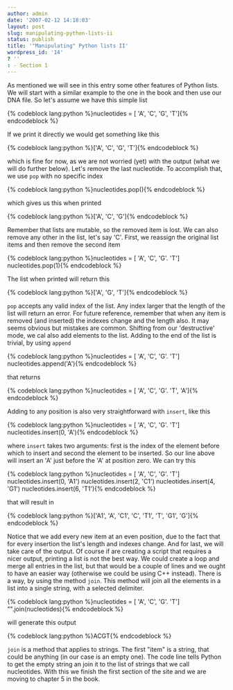 ```yaml
---
author: admin
date: '2007-02-12 14:18:03'
layout: post
slug: manipulating-python-lists-ii
status: publish
title: '"Manipulating" Python lists II'
wordpress_id: '14'
? ''
: - Section 1
---
```


As mentioned we will see in this entry some other features of Python
lists. We will start with a similar example to the one in the book and
then use our DNA file. So let's assume we have this simple list


{% codeblock lang:python %}nucleotides = [ 'A', 'C', 'G', 'T']{% endcodeblock %}

If we print it directly we would get something like
this 


{% codeblock lang:python %}['A', 'C', 'G', 'T']{% endcodeblock %}



which is fine for now, as we are not worried (yet) with the output (what
we will do further below). Let's remove the last nucleotide. To
accomplish that, we use `pop` with no specific index 

{% codeblock lang:python %}nucleotides.pop(){% endcodeblock %}

which gives us this when printed 

{% codeblock lang:python %}['A', 'C', 'G']{% endcodeblock %}


Remember that lists are mutable, so the removed item is lost. We can
also remove any other in the list, let's say 'C'. First, we reassign the
original list items and then remove the second item 

{% codeblock lang:python %}nucleotides = [ 'A', 'C', 'G'. 'T']
nucleotides.pop(1){% endcodeblock %}

The list when printed will return this

{% codeblock lang:python %}['A', 'G', 'T']{% endcodeblock %}

 `pop` accepts any valid index of the list. Any index larger that the length of the
list will return an error. For future reference, remember that when any
item is removed (and inserted) the indexes change and the length also.
It may seems obvious but mistakes are common. Shifting from our
'destructive' mode, we cal also add elements to the list. Adding to the
end of the list is trivial, by using `append` 

{% codeblock lang:python %}nucleotides = [ 'A', 'C', 'G'. 'T']
nucleotides.append('A'){% endcodeblock %}

that returns 

{% codeblock lang:python %}nucleotides = [ 'A', 'C', 'G'. 'T', 'A']{% endcodeblock %}


Adding to any position is also very straightforward with `insert`, like
this 

{% codeblock lang:python %}nucleotides = [ 'A', 'C', 'G'. 'T']
nucleotides.insert(0, 'A'){% endcodeblock %}

where `insert` takes two
arguments: first is the index of the element before which to insert and
second the element to be inserted. So our line above will insert an 'A'
just before the 'A' at position zero. We can try this 

{% codeblock lang:python %}nucleotides = [ 'A', 'C', 'G'. 'T']
nucleotides.insert(0, 'A1') nucleotides.insert(2, 'C1')
nucleotides.insert(4, 'G1') nucleotides.insert(6, 'T1'){% endcodeblock %}


that will result in 

{% codeblock lang:python %}['A1', 'A', 'C1', 'C', 'T1', 'T', 'G1', 'G']{% endcodeblock %}

Notice that we add every new item at
an even position, due to the fact that for every insertion the list's
length and indexes change. And for last, we will take care of the
output. Of course if are creating a script that requires a nicer output,
printing a list is not the best way. We could create a loop and merge
all entries in the list, but that would be a couple of lines and we
ought to have an easier way (otherwise we could be using C++ instead).
There is a way, by using the method `join`. This method will join all
the elements in a list into a single string, with a selected delimiter.


{% codeblock lang:python %}nucleotides = [ 'A', 'C', 'G'. 'T']
"".join(nucleotides){% endcodeblock %}

will generate this output

{% codeblock lang:python %}ACGT{% endcodeblock %}

`join` is a method that applies to
strings. The first "item" is a string, that could be anything (in our
case is an empty one). The code line tells Python to get the empty
string an join it to the list of strings that we call nucleotides. With
this we finish the first section of the site and we are moving to
chapter 5 in the book.
